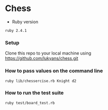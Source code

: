 # Chess

* Ruby version
```
ruby 2.4.1
```

### Setup
Clone this repo to your local machine using https://github.com/lukyans/chess.git

### How to pass values on the command line
```
ruby lib/chessercise.rb Knight d2
```
### How to run the test suite
```
ruby test/board_test.rb
```
